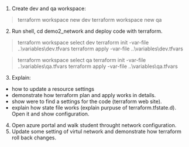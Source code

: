
1. Create dev and qa workspace: 
> terraform workspace new dev
> terraform workspace new qa
2. Run shell, cd demo2_network and deploy code with terraform. 
> terraform workspace select dev
> terraform init -var-file ..\variables\dev.tfvars
> terraform apply -var-file ..\variables\dev.tfvars

> terraform workspace select qa
> terraform init -var-file ..\variables\qa.tfvars
> terraform apply -var-file ..\variables\qa.tfvars

3. Explain:
- how to update a resource settings
- demonstrate how terraform plan and apply works in details.
- show were to find a settings for the code (terraform web site). 
- explain how state file works (explain purpuse of terraform.tfstate.d). Open it and show configuration.

4. Open azure portal and walk student throught network configuration. 
5. Update some setting of virtul network and demonstrate how terraform roll back changes.

